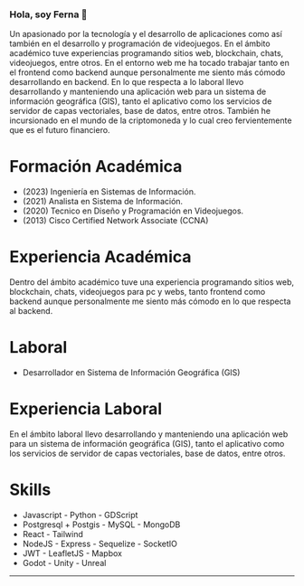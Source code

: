 ### Hola, soy Ferna 👋
Un apasionado por la tecnología y el desarrollo de aplicaciones como así también en el desarrollo y programación de videojuegos. En el ámbito académico tuve experiencias programando sitios web, blockchain, chats, videojuegos, entre otros. En el entorno web me ha tocado trabajar tanto en el frontend como backend aunque personalmente me siento más cómodo desarrollando en backend. En lo que respecta a lo laboral llevo desarrollando y manteniendo una aplicación web para un sistema de información geográfica (GIS), tanto el aplicativo como los servicios de servidor de capas vectoriales, base de datos, entre otros. También he incursionado en el mundo de la criptomoneda y lo cual creo fervientemente que es el futuro financiero.

# Formación Académica
- (2023) Ingeniería en Sistemas de Información.
- (2021) Analista en Sistema de Información.
- (2020) Tecnico en Diseño y Programación en Videojuegos.
- (2013) Cisco Certified Network Associate (CCNA)

# Experiencia Académica
Dentro del ámbito académico tuve una experiencia programando sitios web, blockchain, chats, videojuegos para pc y webs, tanto frontend como backend aunque personalmente me siento más cómodo en lo que respecta al backend.

# Laboral
- Desarrollador en Sistema de Información Geográfica (GIS)

# Experiencia Laboral
En el ámbito laboral llevo desarrollando y manteniendo una aplicación web para un sistema de información geográfica (GIS), tanto el aplicativo como los servicios de servidor de capas vectoriales, base de datos, entre otros.

# Skills
- Javascript - Python - GDScript
- Postgresql + Postgis - MySQL - MongoDB
- React - Tailwind
- NodeJS - Express - Sequelize - SocketIO
- JWT - LeafletJS - Mapbox
- Godot - Unity - Unreal

***
